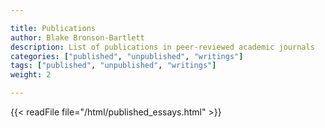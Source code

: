 ```yaml
---

title: Publications
author: Blake Bronson-Bartlett
description: List of publications in peer-reviewed academic journals
categories: ["published", "unpublished", "writings"]
tags: ["published", "unpublished", "writings"]
weight: 2

---
```


{{< readFile file="/html/published_essays.html" >}}
